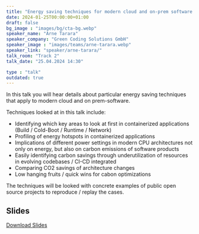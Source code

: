 ```yaml
---
title: "Energy saving techniques for modern cloud and on-prem software 🇬🇧"
date: 2024-01-25T00:00:00+01:00
draft: false
bg_image : "images/bg/cta-bg.webp"
speaker_name: "Arne Tarara"
speaker_company: "Green Coding Solutions GmbH"
speaker_image : "images/teams/arne-tarara.webp"
speaker_link: "speaker/arne-tarara/"
talk_room: "Track 2"
talk_date: "25.04.2024 14:30"

type : "talk"
outdated: true
---
```


In this talk you will hear details about particular energy saving techniques that apply to modern cloud and on prem-software.

Techniques looked at in this talk include:
- Identifying which key areas to look at first in containerized applications (Build / Cold-Boot / Runtime / Network)
- Profiling of energy hotspots in containerized applications
- Implications of different power settings in modern CPU architectures not only on energy, but also on carbon emissions of software products
- Easily identifying carbon savings through underutilization of resources in evolving codebases / CI-CD integrated
- Comparing CO2 savings of architecture changes 
- Low hanging fruits / quick wins for cabon optimizations

The techniques will be looked with concrete examples of public open source projects to reproduce / replay the cases.

## Slides

[<i class='tf-ion-android-download'></i> Download Slides](/files/slides/Arne-Tarara-Energy-Saving-Techniques.pdf)